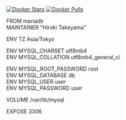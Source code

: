 [![Docker Stars](https://img.shields.io/docker/stars/takeyamajp/mariadb.svg?style=flat-square)](https://hub.docker.com/r/takeyamajp/mariadb/)
[![Docker Pulls](https://img.shields.io/docker/pulls/takeyamajp/mariadb.svg?style=flat-square)](https://hub.docker.com/r/takeyamajp/mariadb/)

FROM mariadb  
MAINTAINER "Hiroki Takeyama"

ENV TZ Asia/Tokyo

ENV MYSQL_CHARSET utf8mb4  
ENV MYSQL_COLLATION utf8mb4_general_ci

ENV MYSQL_ROOT_PASSWORD root  
ENV MYSQL_DATABASE db  
ENV MYSQL_USER user  
ENV MYSQL_PASSWORD user

VOLUME /var/lib/mysql

EXPOSE 3306
